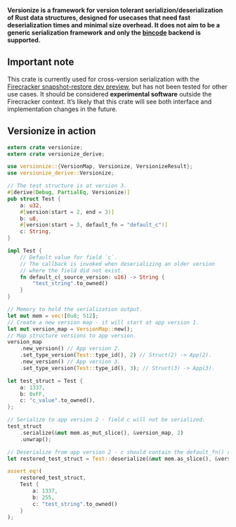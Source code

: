 **Versionize is a framework for version tolerant serializion/deserialization of
Rust data structures, designed for usecases that need fast deserialization 
times and minimal size overhead. It does not aim to be a generic serialization 
framework and only the [bincode](https://crates.io/crates/bincode) backend is 
supported.**



## Important note

This crate is currently used for cross-version serialization with the 
[Firecracker snapshot-restore dev preview][1], but has not been tested for 
other use cases. It should be considered **experimental software** outside the 
Firecracker context. It’s likely that this crate will see both interface and 
implementation changes in the future.

## Versionize in action

```rust
extern crate versionize;
extern crate versionize_derive;

use versionize::{VersionMap, Versionize, VersionizeResult};
use versionize_derive::Versionize;

// The test structure is at version 3.
#[derive(Debug, PartialEq, Versionize)]
pub struct Test {
    a: u32,
    #[version(start = 2, end = 3)]
    b: u8,
    #[version(start = 3, default_fn = "default_c")]
    c: String,
}

impl Test {
    // Default value for field `c`.
    // The callback is invoked when deserializing an older version
    // where the field did not exist.
    fn default_c(_source_version: u16) -> String {
        "test_string".to_owned()
    }
}

// Memory to hold the serialization output.
let mut mem = vec![0u8; 512];
// Create a new version map - it will start at app version 1.
let mut version_map = VersionMap::new();
// Map structure versions to app version.
version_map
    .new_version() // App version 2.
    .set_type_version(Test::type_id(), 2) // Struct(2) -> App(2).
    .new_version() // App version 3.
    .set_type_version(Test::type_id(), 3); // Struct(3) -> App(3).

let test_struct = Test {
    a: 1337,
    b: 0xFF,
    c: "c_value".to_owned(),
};

// Serialize to app version 2 - field c will not be serialized.
test_struct
    .serialize(&mut mem.as_mut_slice(), &version_map, 2)
    .unwrap();

// Deserialize from app version 2 - c should contain the default_fn() return value.
let restored_test_struct = Test::deserialize(&mut mem.as_slice(), &version_map, 2).unwrap();

assert_eq!(
    restored_test_struct,
    Test {
        a: 1337,
        b: 255,
        c: "test_string".to_owned()
    }
);
```

[1]: https://github.com/firecracker-microvm/firecracker/tree/v0.24.0
